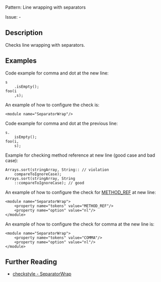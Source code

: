 Pattern: Line wrapping with separators

Issue: -

## Description

Checks line wrapping with separators. 

## Examples

Code example for comma and dot at the new line: 
    
    
    s
        .isEmpty();
    foo(i
        ,s);
            

An example of how to configure the check is: 
    
    
    <module name="SeparatorWrap"/>
            

Code example for comma and dot at the previous line: 
    
    
    s.
        isEmpty();
    foo(i,
        s);
            

Example for checking method reference at new line (good case and bad case): 
    
    
    Arrays.sort(stringArray, String:: // violation
        compareToIgnoreCase);
    Arrays.sort(stringArray, String
        ::compareToIgnoreCase); // good
            

An example of how to configure the check for [METHOD_REF](http://checkstyle.sourceforge.net/apidocs/com/puppycrawl/tools/checkstyle/api/TokenTypes.html#METHOD_REF) at new line: 
    
    
    <module name="SeparatorWrap">
        <property name="tokens" value="METHOD_REF"/>
        <property name="option" value="nl"/>
    </module>
            

An example of how to configure the check for comma at the new line is: 
    
    
    <module name="SeparatorWrap">
        <property name="tokens" value="COMMA"/>
        <property name="option" value="nl"/>
    </module>

## Further Reading

* [checkstyle - SeparatorWrap](http://checkstyle.sourceforge.net/config_whitespace.html#SeparatorWrap)